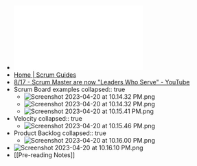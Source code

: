 - ![3-2020-Scrum-Guide-US.pdf](../assets/3-2020-Scrum-Guide-US.pdf)
- [Home | Scrum Guides](https://scrumguides.org/)
- [8/17 - Scrum Master are now "Leaders Who Serve" - YouTube](https://www.youtube.com/watch?v=U-eOrsCWVrk&list=PLMWjHyTcdqkZ6fUroGstR6NKL6RQhaFJT&index=9)
- Scrum Board examples
  collapsed:: true
	- ![Screenshot 2023-04-20 at 10.14.32 PM.png](../assets/Screenshot_2023-04-20_at_10.14.32_PM_1682000105592_0.png)
	- ![Screenshot 2023-04-20 at 10.14.32 PM.png](../assets/Screenshot_2023-04-20_at_10.14.32_PM_1682000122724_0.png)
	- ![Screenshot 2023-04-20 at 10.15.41 PM.png](../assets/Screenshot_2023-04-20_at_10.15.41_PM_1682000208470_0.png)
- Velocity
  collapsed:: true
	- ![Screenshot 2023-04-20 at 10.15.46 PM.png](../assets/Screenshot_2023-04-20_at_10.15.46_PM_1682000219671_0.png)
- Product Backlog
  collapsed:: true
	- ![Screenshot 2023-04-20 at 10.16.00 PM.png](../assets/Screenshot_2023-04-20_at_10.16.00_PM_1682000233316_0.png)
- ![Screenshot 2023-04-20 at 10.16.10 PM.png](../assets/Screenshot_2023-04-20_at_10.16.10_PM_1682000245721_0.png)
- [[Pre-reading Notes]]